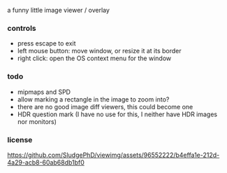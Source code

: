 a funny little image viewer / overlay

### controls

- press escape to exit
- left mouse button: move window, or resize it at its border
- right click: open the OS context menu for the window

### todo

- mipmaps and SPD
- allow marking a rectangle in the image to zoom into?
- there are no good image diff viewers, this could become one
- HDR question mark (I have no use for this, I neither have HDR images nor monitors)

### license

https://github.com/SludgePhD/viewimg/assets/96552222/b4effa1e-212d-4a29-acb8-60ab68db1bf0
